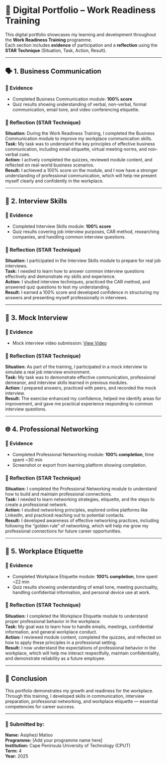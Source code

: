 # 💼 Digital Portfolio – Work Readiness Training

This digital portfolio showcases my learning and development throughout the **Work Readiness Training** programme.  
Each section includes **evidence** of participation and a **reflection** using the **STAR Technique** (Situation, Task, Action, Result).

---

## 🗣️ 1. Business Communication

### 📂 Evidence
- Completed Business Communication module: **100% score**  
- Quiz results showing understanding of verbal, non-verbal, formal communication, email tone, and video conferencing etiquette.

### 🧠 Reflection (STAR Technique)
**Situation:** During the Work Readiness Training, I completed the Business Communication module to improve my workplace communication skills.  
**Task:** My task was to understand the key principles of effective business communication, including email etiquette, virtual meeting norms, and non-verbal cues.  
**Action:** I actively completed the quizzes, reviewed module content, and reflected on real-world business scenarios.  
**Result:** I achieved a 100% score on the module, and I now have a stronger understanding of professional communication, which will help me present myself clearly and confidently in the workplace.

---

## 🎯 2. Interview Skills

### 📂 Evidence
- Completed Interview Skills module: **100% score**  
- Quiz results covering job interview purposes, CAR method, researching companies, and handling common interview questions.

### 🧠 Reflection (STAR Technique)
**Situation:** I participated in the Interview Skills module to prepare for real job interviews.  
**Task:** I needed to learn how to answer common interview questions effectively and demonstrate my skills and experience.  
**Action:** I studied interview techniques, practiced the CAR method, and answered quiz questions to test my understanding.  
**Result:** I earned a 100% score and developed confidence in structuring my answers and presenting myself professionally in interviews.

---

## 🎥 3. Mock Interview

### 📂 Evidence
- Mock interview video submission: [View Video](https://github.com/wil-it2025/cv-tutorial-Asiphezi02-matiso/blob/main/VID-20250321-WA0009.mp4)

### 🧠 Reflection (STAR Technique)
**Situation:** As part of the training, I participated in a mock interview to simulate a real job interview environment.  
**Task:** My task was to demonstrate effective communication, professional demeanor, and interview skills learned in previous modules.  
**Action:** I prepared answers, practiced with peers, and recorded the mock interview.  
**Result:** The exercise enhanced my confidence, helped me identify areas for improvement, and gave me practical experience responding to common interview questions.

---

## 🌐 4. Professional Networking

### 📂 Evidence
- Completed Professional Networking module: **100% completion**, time spent ~30 min  
- Screenshot or export from learning platform showing completion.

### 🧠 Reflection (STAR Technique)
**Situation:** I completed the Professional Networking module to understand how to build and maintain professional connections.  
**Task:** I needed to learn networking strategies, etiquette, and the steps to create a professional network.  
**Action:** I studied networking principles, explored online platforms like LinkedIn, and practiced reaching out to potential contacts.  
**Result:** I developed awareness of effective networking practices, including following the “golden rule” of networking, which will help me grow my professional connections for future career opportunities.

---

## 🤝 5. Workplace Etiquette

### 📂 Evidence
- Completed Workplace Etiquette module: **100% completion**, time spent ~22 min  
- Quiz results showing understanding of email tone, meeting punctuality, handling confidential information, and personal device use at work.

### 🧠 Reflection (STAR Technique)
**Situation:** I completed the Workplace Etiquette module to understand proper professional behavior in the workplace.  
**Task:** My goal was to learn how to handle emails, meetings, confidential information, and general workplace conduct.  
**Action:** I reviewed module content, completed the quizzes, and reflected on how to apply these principles in a professional setting.  
**Result:** I now understand the expectations of professional behavior in the workplace, which will help me interact respectfully, maintain confidentiality, and demonstrate reliability as a future employee.

---

## 📄 Conclusion
This portfolio demonstrates my growth and readiness for the workplace.  
Through this training, I developed skills in communication, interview preparation, professional networking, and workplace etiquette — essential competencies for career success.

---

### 🧾 Submitted by:
**Name:** Asiphezi Matiso  
**Programme:** [Add your programme name here]  
**Institution:** Cape Peninsula University of Technology (CPUT)  
**Term:** 4  
**Year:** 2025

